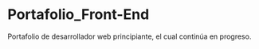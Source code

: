 # Portafolio_Front-End
Portafolio de desarrollador web principiante, el cual continúa en progreso. 
